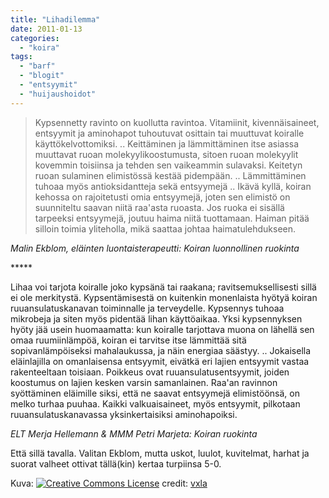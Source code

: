 ```yaml
---
title: "Lihadilemma"
date: 2011-01-13
categories: 
  - "koira"
tags: 
  - "barf"
  - "blogit"
  - "entsyymit"
  - "huijaushoidot"
---
```


> Kypsennetty ravinto on kuollutta ravintoa. Vitamiinit, kivennäisaineet, entsyymit ja aminohapot tuhoutuvat osittain tai muuttuvat koiralle käyttökelvottomiksi. .. Keittäminen ja lämmittäminen itse asiassa muuttavat ruoan molekyylikoostumusta, sitoen ruoan molekyylit kovemmin toisiinsa ja tehden sen vaikeammin sulavaksi. Keitetyn ruoan sulaminen elimistössä kestää pidempään. .. Lämmittäminen tuhoaa myös antioksidantteja sekä entsyymejä .. Ikävä kyllä, koiran kehossa on rajoitetusti omia entsyymejä, joten sen elimistö on suunniteltu saavan niitä raa'asta ruoasta. Jos ruoka ei sisällä tarpeeksi entsyymejä, joutuu haima niitä tuottamaan. Haiman pitää silloin toimia yliteholla, mikä saattaa johtaa haimatulehdukseen.

<!--more-->

_Malin Ekblom, eläinten luontaisterapeutti: Koiran luonnollinen ruokinta_

\*\*\*\*\*

Lihaa voi tarjota koiralle joko kypsänä tai raakana; ravitsemuksellisesti sillä ei ole merkitystä. Kypsentämisestä on kuitenkin monenlaista hyötyä koiran ruuansulatuskanavan toiminnalle ja terveydelle. Kypsennys tuhoaa mikrobeja ja siten myös pidentää lihan käyttöaikaa. Yksi kypsennyksen hyöty jää usein huomaamatta: kun koiralle tarjottava muona on lähellä sen omaa ruumiinlämpöä, koiran ei tarvitse itse lämmittää sitä sopivanlämpöiseksi mahalaukussa, ja näin energiaa säästyy. .. Jokaisella eläinlajilla on omanlaisensa entsyymit, eivätkä eri lajien entsyymit vastaa rakenteeltaan toisiaan. Poikkeus ovat ruuansulatusentsyymit, joiden koostumus on lajien kesken varsin samanlainen. Raa'an ravinnon syöttäminen eläimille siksi, että ne saavat entsyymejä elimistöönsä, on melko turhaa puuhaa. Kaikki valkuaisaineet, myös entsyymit, pilkotaan ruuansulatuskanavassa yksinkertaisiksi aminohapoiksi.

_ELT Merja Hellemann & MMM Petri Marjeta: Koiran ruokinta_

Että sillä tavalla. Valitan Ekblom, mutta uskot, luulot, kuvitelmat, harhat ja suorat valheet ottivat tällä(kin) kertaa turpiinsa 5-0.

Kuva: [![Creative Commons License](images/cc.jpg)](https://creativecommons.org/licenses/by/2.0/ "Attribution License") credit: [vxla](https://www.flickr.com/photos/14812197@N00/5349926932/ "vxla")
